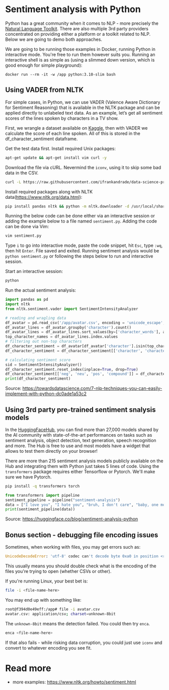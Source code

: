 # Sentiment analysis with Python

Python has a great community when it comes to NLP - more precisely the [Natural Language Toolkit](https://www.nltk.org/).
There are also multiple 3rd party providers concentrated on providing either a platform or a toolkit related to NLP.
Below we are going to demo both approaches.

We are going to be running those examples in Docker, running Python in interactive mode. You're free to run them however suits you.
Running an interactive shell is as simple as (using a slimmed down version, which is good enough for simple playground):
```docker
docker run --rm -it -w /app python:3.10-slim bash
```


## Using VADER from NLTK

For simple cases, in Python, we can use VADER (Valence Aware Dictionary for Sentiment Reasoning) that is available in the NLTK package and can be applied directly to unlabeled text data. As an example, let’s get all sentiment scores of the lines spoken by characters in a TV show.

First, we wrangle a dataset available on [Kaggle](https://www.kaggle.com/datasets/ekrembayar/avatar-the-last-air-bender), then with VADER we calculate the score of each line spoken. All of this is stored in the df_character_sentiment dataframe.

Get the test data first.
Install required Unix packages:
```bash
apt-get update && apt-get install vim curl -y
```
Download the file via cURL. Nevermind the `iconv`, using it to skip some bad data in the CSV.
```bash
curl -L https://raw.githubusercontent.com/ifrankandrade/data-science-projects/main/datasets/avatar.csv | iconv -c -f UTF-8 -t UTF-8 > /app/avatar.csv
```


Install required packages along with NLTK data(https://www.nltk.org/data.html):
```bash
pip install pandas nltk && python -m nltk.downloader -d /usr/local/share/nltk_data all
```

Running the below code can be done either via an interactive session or adding the example below to a file named `sentiment.py`.
Adding the code can be done via Vim:
```bash
vim sentiment.py
```
Type `i` to go into interactive mode, paste the code snippet, hit `Esc`, type `:wq`, then hit `Enter`. File saved and exited.
Running sentiment analysis would be `python sentiment.py` or following the steps below to run and interactive session.


Start an interactive session:
```bash
python
```

Run the actual sentiment analysis:
```python
import pandas as pd
import nltk
from nltk.sentiment.vader import SentimentIntensityAnalyzer

# reading and wragling data
df_avatar = pd.read_csv('/app/avatar.csv', encoding = 'unicode_escape', engine='python')
df_avatar_lines = df_avatar.groupby('character').count()
df_avatar_lines = df_avatar_lines.sort_values(by=['character_words'], ascending=False)[:10]
top_character_names = df_avatar_lines.index.values
# filtering out non-top characters
df_character_sentiment = df_avatar[df_avatar['character'].isin(top_character_names)]
df_character_sentiment = df_character_sentiment[['character', 'character_words']]

# calculating sentiment score
sid = SentimentIntensityAnalyzer()
df_character_sentiment.reset_index(inplace=True, drop=True)
df_character_sentiment[['neg', 'neu', 'pos', 'compound']] = df_character_sentiment['character_words'].apply(sid.polarity_scores).apply(pd.Series)
print(df_character_sentiment)
```

Source: https://towardsdatascience.com/7-nlp-techniques-you-can-easily-implement-with-python-dc0ade1a53c2

## Using 3rd party pre-trained sentiment snalysis models

In the [HuggingFaceHub](https://huggingface.co/models), you can find more than 27,000 models shared by the AI community with state-of-the-art performances on tasks such as sentiment analysis, object detection, text generation, speech recognition and more. The Hub is free to use and most models have a widget that allows to test them directly on your browser!

There are more than 215 sentiment analysis models publicly available on the Hub and integrating them with Python just takes 5 lines of code.
Using the `transformers` package requires either Tensorflow or Pytorch. We'll make sure we have Pytorch.

```bash
pip install -q transformers torch
```

```python
from transformers import pipeline
sentiment_pipeline = pipeline("sentiment-analysis")
data = ["I love you", "I hate you", "bruh, I don't care", "baby, one more time"]
print(sentiment_pipeline(data))
```

Source: https://huggingface.co/blog/sentiment-analysis-python

## Bonus section - debugging file encoding issues

Sometimes, when working with files, you may get errors such as:

```python
UnicodeDecodeError: 'utf-8' codec can't decode byte 0xa0 in position <random-int-here>: invalid start byte
```

This usually means you should double check what is the encoding of the files you're trying to open (whether CSVs or other).

If you're running Linux, your best bet is:
```bash
file -i <file-name-here>
```

You may end up with something like:

```bash
root@f394d0e49eff:/app# file -i avatar.csv 
avatar.csv: application/csv; charset=unknown-8bit
```

The `unknown-8bit` means the detection failed.
You could then try `enca`.

```bash
enca <file-name-here>
```

If that also fails - while risking data corruption, you could just use `iconv` and convert to whatever encoding you see fit. 

# Read more
 - more examples: https://www.nltk.org/howto/sentiment.html 